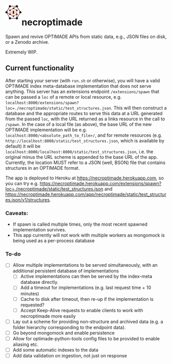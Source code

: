 <img width="10%" align="left" src="docs/static/necroptimade_logo_180x180.svg">

# necroptimade

Spawn and revive OPTIMADE APIs from static data, e.g., JSON files on disk, or a Zenodo archive.

Extremely WIP.

## Current functionality

After starting your server (with `run.sh` or otherwise), you will have a valid OPTIMADE index meta-database implementation that does not serve anything.
This server has an extensions endpoint `/extensions/spawn` that can be passed a `loc` of a remote or local resource, e.g. `localhost:8000/extensions/spawn?loc=./necroptimade/static/test_structures.json`.
This will then construct a database and the appropriate routes to serve this data at a URL generated from the passed `loc`, with the URL returned as a links resource in the call to `/spawn`.
In the case of a local file (as above), the base URL of the new OPTIMADE implementation will be e.g. `localhost:8000/<absolute_path_to_file>/`, and for remote resources (e.g. `http://localhost:8000/static/test_structures.json`, which is available by default) it will be `localhost:8000/localhost:8000/static/test_structures.json`, i.e. the original minus the URL scheme is appended to the base URL of the app.
Currently, the location MUST refer to a JSON (well, BSON) file that contains structures in an OPTIMADE format.

The app is deployed to Heroku at https://necroptimade.herokuapp.com, so you can try e.g. https://necroptimade.herokuapp.com/extensions/spawn?loc=./necroptimade/static/test_structures.json and https://necroptimade.herokuapp.com/app/necroptimade/static/test_structures.json/v1/structures.

### Caveats:

- If spawn is called multiple times, only the most recent spawned implementation survives.
- This app currently will not work with multiple workers as mongomock is being used as a per-process database

### To-do

- [ ] Allow multiple implementations to be served simultaneously, with an additional persistent database of implementations
    - [ ] Active implementations can then be served by the index-meta database directly.
    - [ ] Add a timeout for implementations (e.g. last request time + 10 minutes)
    - [ ] Cache to disk after timeout, then re-up if the implementation is requested?
    - [ ] Accept Keep-Alive requests to enable clients to work with necroptimade more easily
- [ ] Lay out a scheme for providing non-structure and archived data (e.g. a folder hierarchy corresponding to the endpoint data).
- [ ] Go beyond mongomock and enable persistence
- [ ] Allow for optimade-python-tools config files to be provided to enable aliasing etc.
- [ ] Add some automatic indexes to the data
- [ ] Add data validation on ingestion, not just on response
